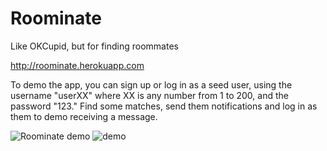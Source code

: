 # Roominate
Like OKCupid, but for finding roommates

http://roominate.herokuapp.com

To demo the app, you can sign up or log in as a seed user, using the username "userXX" where XX is any number from 1 to 200, and the password "123." Find some matches, send them notifications and log in as them to demo receiving a message.

![Roominate demo](http://g.recordit.co/yx36io2RQW.gif)
![demo](http://g.recordit.co/iyD6otgrML.gif)
